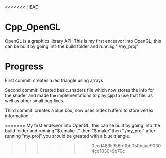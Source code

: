 <<<<<<< HEAD
# Cpp_OpenGL
OpenGL is a graphics library API. This is my first endeavor into OpenGL, this can be built by going into the build folder and running "./my_proj"
# Progress
First commit: 
creates a red triangle using arrays

Second commit:
Created basic.shaders file which now stores the info for the shader and made the implementations to play.cpp to use that file, as well as other small bug fixes.

Third commit:
creates a blue box, now uses Index buffers to store vertex information

=======
My first endeavor into OpenGL, this can be built by going into the build folder and running "$ cmake .." then "$ make" then "./my_proj"
after running "my_proj" you should be greated with a blue triangle.
>>>>>>> 0ccd489b956bffbb050baae90304cd103049b70c

